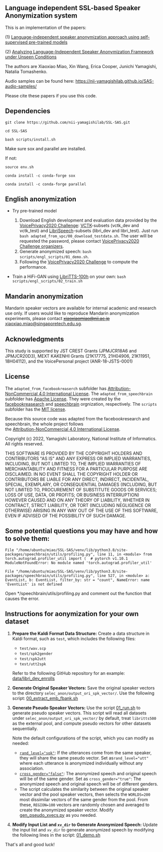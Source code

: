 

## Language independent SSL-based Speaker Anonymization system
This is an implementation of the papers:

(1) [Language-independent speaker anonymization approach using self-supervised pre-trained models](https://arxiv.org/abs/2202.13097) 

(2) [Analyzing Language-Independent Speaker Anonymization Framework under Unseen Conditions](https://arxiv.org/abs/2203.14834) 

The authors are Xiaoxiao Miao, Xin Wang, Erica Cooper, Junichi Yamagishi, Natalia Tomashenko.




Audio samples can be found here:  https://nii-yamagishilab.github.io/SAS-audio-samples/

Please cite these papers if you use this code.

## Dependencies
`git clone https://github.com/nii-yamagishilab/SSL-SAS.git`

`cd SSL-SAS`

`bash scripts/install.sh`

Make sure sox and parallel are installed. 

If not: 

`source env.sh`

`conda install -c conda-forge sox`

`conda install -c conda-forge parallel`

## 





## English anonymization

- Try pre-trained model

     1. Download English development and evaluation data provided by the [VoicePrivacy2020 Challenge](https://github.com/Voice-Privacy-Challenge/Voice-Privacy-Challenge-2020): [VCTK](https://datashare.ed.ac.uk/handle/10283/3443)-subsets (vctk_dev and vctk_test) and [LibriSpeech](http://www.openslr.org/12/)-subsets (libri_dev and libri_test). Just run `bash adapted_from_vpc/00_download_testdata.sh`. The user will be requested the password, please contact [VoicePrivacy2020 Challenge organizers](https://github.com/Voice-Privacy-Challenge/Voice-Privacy-Challenge-2020).
     2. Generate anonymized speech: `bash scripts/engl_scripts/01_demo.sh`.
     3. Following the [VoicePrivacy2020 Challenge](https://github.com/Voice-Privacy-Challenge/Voice-Privacy-Challenge-2020) to compute the performance.
 
- Train a HiFi-GAN using [LibriTTS-100h](https://www.openslr.org/60/) on your own: `bash scripts/engl_scripts/02_train.sh`

## Mandarin anonymization
Mandarin speaker vectors are available for internal academic and research use only. If users would like to reproduce Mandarin anonymization experiments, please contact ~~xiaoxiaomiao@nii.ac.jp~~ xiaoxiao.miao@singaporetech.edu.sg. 

## Acknowledgments
This study is supported by JST CREST Grants (JPMJCR18A6 and JPMJCR20D3), MEXT KAKENHI Grants (21K17775, 21H04906, 21K11951, 18H04112), and the VoicePersonal project (ANR-18-JSTS-0001)

## License

The `adapted_from_facebookreaserch` subfolder has [Attribution-NonCommercial 4.0 International License](https://github.com/nii-yamagishilab/SSL-SAS/blob/main/adapted_from_facebookresearch/LICENSE). The `adapted_from_speechbrain` subfolder has [Apache License](https://github.com/nii-yamagishilab/SSL-SAS/blob/main/adapted_from_speechbrain/LICENSE). They were created by the [facebookreasearch](https://github.com/facebookresearch/speech-resynthesis/blob/main) and [speechbrain](https://github.com/speechbrain/speechbrain) orgnization, respectively. The `scripts` subfolder has the [MIT license](https://github.com/nii-yamagishilab/SSL-SAS/blob/main/scripts/LICENSE).

Because this source code was adapted from the facebookresearch and speechbrain, the whole project follows  
the [Attribution-NonCommercial 4.0 International License](https://github.com/nii-yamagishilab/SSL-SAS/blob/main/adapted_from_facebookresearch/LICENSE).

Copyright (c) 2022, Yamagishi Laboratory, National Institute of Informatics.
All rights reserved.

THIS SOFTWARE IS PROVIDED BY THE COPYRIGHT HOLDERS AND CONTRIBUTORS "AS IS" AND ANY EXPRESS OR IMPLIED WARRANTIES, INCLUDING, BUT NOT LIMITED TO, THE IMPLIED WARRANTIES OF MERCHANTABILITY AND FITNESS FOR A PARTICULAR PURPOSE ARE DISCLAIMED. IN NO EVENT SHALL THE COPYRIGHT HOLDER OR CONTRIBUTORS BE LIABLE FOR ANY DIRECT, INDIRECT, INCIDENTAL, SPECIAL, EXEMPLARY, OR CONSEQUENTIAL DAMAGES (INCLUDING, BUT NOT LIMITED TO, PROCUREMENT OF SUBSTITUTE GOODS OR SERVICES; LOSS OF USE, DATA, OR PROFITS; OR BUSINESS INTERRUPTION) HOWEVER CAUSED AND ON ANY THEORY OF LIABILITY, WHETHER IN CONTRACT, STRICT LIABILITY, OR TORT (INCLUDING NEGLIGENCE OR OTHERWISE) ARISING IN ANY WAY OUT OF THE USE OF THIS SOFTWARE, EVEN IF ADVISED OF THE POSSIBILITY OF SUCH DAMAGE.

## Some potential questions you may have and how to solve them:
`File "/home/ubuntu/miao/SSL-SAS/venv/lib/python3.8/site-packages/speechbrain/utils/profiling.py", line 11, in <module>
    from torch.autograd.profiler_util import (  # pytorch v1.10.1
ModuleNotFoundError: No module named 'torch.autograd.profiler_util'`

`File "/home/ubuntu/miao/SSL-SAS/venv/lib/python3.8/site-packages/speechbrain/utils/profiling.py", line 527, in <module>
    a: EventList, b: EventList, filter_by: str = "count",
NameError: name 'EventList' is not defined `

Open */speechbrain/utils/profiling.py and comment out the function that causes the error.


## Instructions for aonymization for your own dataset

1. **Prepare the Kaldi Format Data Structure:**
   Create a data structure in Kaldi format, such as `test`, which includes the following files:
   - `test/wav.scp`
   - `test/spk2gender`
   - `test/spk2utt`
   - `test/utt2spk`

   Refer to the following GitHub repository for an example:
   [data/libri_dev_enrolls](https://github.com/nii-yamagishilab/SSL-SAS/tree/main/data/libri_dev_enrolls)

2. **Generate Original Speaker Vectors:**
   Save the original speaker vectors to the directory `selec_anon/output_ori_spk_vector/`. Use the following script:
   [00_extract_emb_fbank.sh](https://github.com/nii-yamagishilab/SSL-SAS/blob/main/selec_anon/compute_ori_spk_vector/00_extract_emb_fbank.sh#L31)

3. **Generate Pseudo Speaker Vectors:**
   Use the script [01_run.sh](https://github.com/nii-yamagishilab/SSL-SAS/blob/main/selec_anon/compute_anon_spk_vector/01_run.sh) to generate pseudo speaker vectors. This script will read all datasets under `selec_anon/output_ori_spk_vector/` by default, treat `libritts500` as the external pool, and compute pseudo vectors for other datasets sequentially.

   Note the default configurations of the script, which you can modify as needed:
   - [`rand_level="spk"`](https://github.com/nii-yamagishilab/SSL-SAS/blob/main/selec_anon/compute_anon_spk_vector/01_run.sh#L16): If the utterances come from the same speaker, they will share the same pseudo vector. Set as`rand_level="utt"` where each utterance is anonymized individually without any association.
   - [`cross_gender="false"`](https://github.com/nii-yamagishilab/SSL-SAS/blob/main/selec_anon/compute_anon_spk_vector/01_run.sh#L17): The anonymized speech and original speech will be of the same gender. Set as `cross_gender="true"`: The anonymized speech and original speech will be of different genders.
   - The script calculates the similarity between the original speaker vector and the pool speaker vectors, then selects the `WORLDS=200` most dissimilar vectors of the same gender from the pool. From these, `REGION=100` vectors are randomly chosen and averaged to create the anonymized speaker vector. Modify [gen_pseudo_xvecs.py](https://github.com/nii-yamagishilab/SSL-SAS/blob/main/selec_anon/compute_anon_spk_vector/gen_pseudo_xvecs.py#L18-L19) as you needed.
  

4. **Modify Input List and `xv_dir` to Generate Anonymized Speech:**
   Update the input list and `xv_dir` to generate anonymized speech by modifying the following lines in the script:
   [01_demo.sh](https://github.com/nii-yamagishilab/SSL-SAS/blob/main/scripts/engl_scripts/01_demo.sh#L50-L51)

That's all and good luck!
